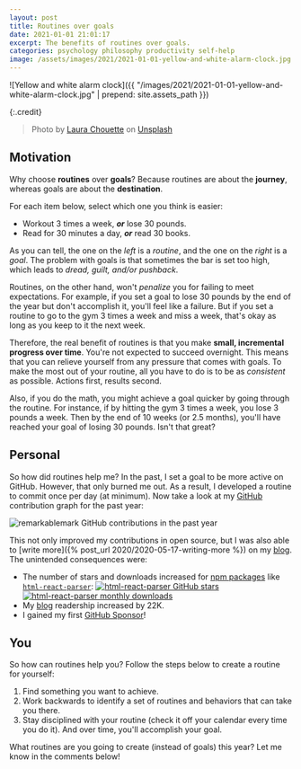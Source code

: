 ```yaml
---
layout: post
title: Routines over goals
date: 2021-01-01 21:01:17
excerpt: The benefits of routines over goals.
categories: psychology philosophy productivity self-help
image: /assets/images/2021/2021-01-01-yellow-and-white-alarm-clock.jpg
---
```


![Yellow and white alarm clock]({{ "/images/2021/2021-01-01-yellow-and-white-alarm-clock.jpg" | prepend: site.assets_path }})

{:.credit}

> Photo by [Laura Chouette](https://unsplash.com/@laurachouette) on [Unsplash](https://unsplash.com/photos/t6hNUc8vspA)

## Motivation

Why choose **routines** over **goals**? Because routines are about the **journey**, whereas goals are about the **destination**.

For each item below, select which one you think is easier:

- Workout 3 times a week, **_or_** lose 30 pounds.
- Read for 30 minutes a day, **_or_** read 30 books.

As you can tell, the one on the _left_ is a _routine_, and the one on the _right_ is a _goal_. The problem with goals is that sometimes the bar is set too high, which leads to _dread, guilt, and/or pushback_.

Routines, on the other hand, won't _penalize_ you for failing to meet expectations. For example, if you set a goal to lose 30 pounds by the end of the year but don't accomplish it, you'll feel like a failure. But if you set a routine to go to the gym 3 times a week and miss a week, that's okay as long as you keep to it the next week.

Therefore, the real benefit of routines is that you make **small, incremental progress over time**. You're not expected to succeed overnight. This means that you can relieve yourself from any pressure that comes with goals. To make the most out of your routine, all you have to do is to be as _consistent_ as possible. Actions first, results second.

Also, if you do the math, you might achieve a goal quicker by going through the routine. For instance, if by hitting the gym 3 times a week, you lose 3 pounds a week. Then by the end of 10 weeks (or 2.5 months), you'll have reached your goal of losing 30 pounds. Isn't that great?

## Personal

So how did routines help me? In the past, I set a goal to be more active on GitHub. However, that only burned me out. As a result, I developed a routine to commit once per day (at minimum). Now take a look at my [GitHub](https://b.remarkabl.org/github) contribution graph for the past year:

![remarkablemark GitHub contributions in the past year](https://grass-graph.moshimo.works/images/remarkablemark.png?background=none)

This not only improved my contributions in open source, but I was also able to [write more]({% post_url 2020/2020-05-17-writing-more %}) on my [blog](https://b.remarkabl.org/mark). The unintended consequences were:

- The number of stars and downloads increased for [npm packages](https://b.remarkabl.org/npm) like [`html-react-parser`](https://b.remarkabl.org/html-react-parser):
  [![html-react-parser GitHub stars](https://img.shields.io/github/stars/remarkablemark/html-react-parser?style=social)](https://github.com/remarkablemark/html-react-parser)
  [![html-react-parser monthly downloads](https://img.shields.io/npm/dm/html-react-parser.svg?style=flat-square)](https://b.remarkabl.org/html-react-parser)
- My [blog](https://b.remarkabl.org/mark) readership increased by 22K.
- I gained my first [GitHub Sponsor](https://b.remarkabl.org/github-sponsors)!

## You

So how can routines help you? Follow the steps below to create a routine for yourself:

1. Find something you want to achieve.
2. Work backwards to identify a set of routines and behaviors that can take you there.
3. Stay disciplined with your routine (check it off your calendar every time you do it). And over time, you'll accomplish your goal.

What routines are you going to create (instead of goals) this year? Let me know in the comments below!
